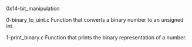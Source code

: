 0x14-bit_manipulation

0-binary_to_uint.c
Function that converts a binary number to an unsigned int.

1-print_binary.c
Function that prints the binary representation of a number.

